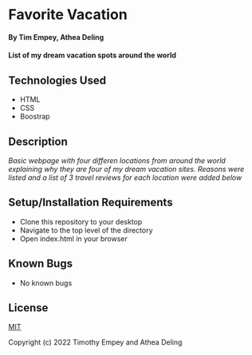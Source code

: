 # Favorite Vacation

#### By Tim Empey, Athea Deling

#### List of my dream vacation spots around the world

## Technologies Used

* HTML
* CSS
* Boostrap

## Description

_Basic webpage with four differen locations from around the world explaining why they are four of my dream vacation sites. Reasons were listed and a list of 3 travel reviews for each location were added below_

## Setup/Installation Requirements

* Clone this repository to your desktop
* Navigate to the top level of the directory
* Open index.html in your browser

## Known Bugs

* No known bugs

## License

[MIT](https://en.wikipedia.org/wiki/MIT_License)

Copyright (c) 2022 Timothy Empey and Athea Deling
